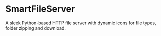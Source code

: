 # SmartFileServer
A sleek Python-based HTTP file server with dynamic icons for file types, folder zipping and download. 
